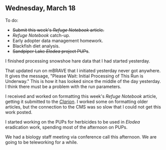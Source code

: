 
## Wednesday, March 18

To do:

* ~~Submit this week's *Refuge Notebook* article.~~
* *Refuge Notebook* catch-up.
* Early adopter data management homework.
* Blackfish diet analysis.
* ~~Sandpiper Lake *Elodea* project PUPs~~.

I finished processing snowshoe hare data that I had started yesterday.

That updated run on mBRAVE that I initiated yesterday never got anywhere. It gives the message, "Please Wait: Initial Processing of This Run is Underway." This is how it has looked since the middle of the day yesterday. I think there must be a problem with the run parameters.

I received and worked on formatting this week's *Refuge Notebook* article, getting it submitted to the *[Clarion](https://www.peninsulaclarion.com/)*. I worked some on formatting older articles, but the connection to the CMS was so slow that I could not get this work posted.

I started working on the PUPs for herbicides to be used in *Elodea* eradication work, spending most of the afternoon on PUPs.

We had a biology staff meeting via conference call this afternoon. We are going to be teleworking for a while.



